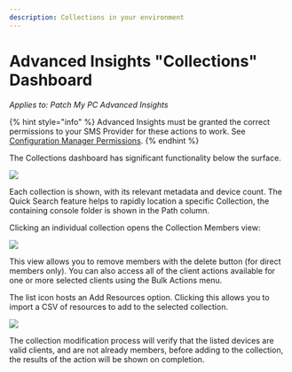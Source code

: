 ```yaml
---
description: Collections in your environment
---
```


# Advanced Insights "Collections" Dashboard

_Applies to: Patch My PC Advanced Insights_

{% hint style="info" %}
Advanced Insights must be granted the correct permissions to your SMS Provider for these actions to work. See [Configuration Manager Permissions](../../insights-configuration-manager-permission-requirements.md).
{% endhint %}

The Collections dashboard has significant functionality below the surface.

![](/_images/image-%28499%29.png-"The-Collections-dashboard" "")

Each collection is shown, with its relevant metadata and device count. The Quick Search feature helps to rapidly location a specific Collection, the containing console folder is shown in the Path column.&#x20;

Clicking an individual collection opens the Collection Members view:

![](/_images/image-%28501%29.png-"Collection-Members-view" "")

This view allows you to remove members with the delete button (for direct members only). You can also access all of the client actions available for one or more selected clients using the Bulk Actions menu.

The list icon hosts an Add Resources option. Clicking this allows you to import a CSV of resources to add to the selected collection.&#x20;

![](/_images/image-%28503%29.png-"Adding-resources-to-a-collection" "")

The collection modification process will verify that the listed devices are valid clients, and are not already members, before adding to the collection, the results of the action will be shown on completion.
